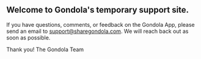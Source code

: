 ## Welcome to Gondola's temporary support site.

If you have questions, comments, or feedback on the Gondola App, please send an email to support@sharegondola.com. We will reach back out as soon as possible.

Thank you!
The Gondola Team
